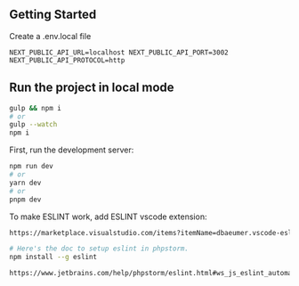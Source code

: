 ## Getting Started

Create a .env.local file

`NEXT_PUBLIC_API_URL=localhost
NEXT_PUBLIC_API_PORT=3002
NEXT_PUBLIC_API_PROTOCOL=http`

## Run the project in local mode

```bash
gulp && npm i
# or
gulp --watch
npm i
```

First, run the development server:

```bash
npm run dev
# or
yarn dev
# or
pnpm dev
```

To make ESLINT work, add ESLINT vscode extension:

```bash
https://marketplace.visualstudio.com/items?itemName=dbaeumer.vscode-eslint

# Here's the doc to setup eslint in phpstorm.
npm install --g eslint

https://www.jetbrains.com/help/phpstorm/eslint.html#ws_js_eslint_automatic_configuration
```
